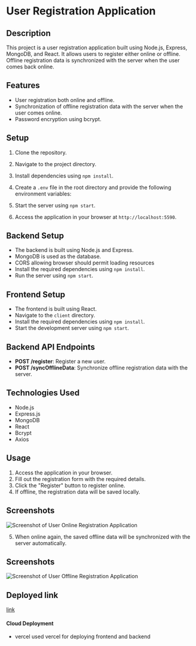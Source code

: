 # User Registration Application

## Description

This project is a user registration application built using Node.js, Express, MongoDB, and React. It allows users to register either online or offline. Offline registration data is synchronized with the server when the user comes back online.

## Features

- User registration both online and offline.
- Synchronization of offline registration data with the server when the user comes online.
- Password encryption using bcrypt.

## Setup

1. Clone the repository.
2. Navigate to the project directory.
3. Install dependencies using `npm install`.
4. Create a `.env` file in the root directory and provide the following environment variables:

5. Start the server using `npm start`.
6. Access the application in your browser at `http://localhost:5590`.

## Backend Setup

- The backend is built using Node.js and Express.
- MongoDB is used as the database.
- CORS allowing browser should permit loading resources
- Install the required dependencies using `npm install`.
- Run the server using `npm start`.

## Frontend Setup

- The frontend is built using React.
- Navigate to the `client` directory.
- Install the required dependencies using `npm install`.
- Start the development server using `npm start`.

## Backend API Endpoints

- **POST /register**: Register a new user.
- **POST /syncOfflineData**: Synchronize offline registration data with the server.

## Technologies Used

- Node.js
- Express.js
- MongoDB
- React
- Bcrypt
- Axios

## Usage

1. Access the application in your browser.
2. Fill out the registration form with the required details.
3. Click the "Register" button to register online.
4. If offline, the registration data will be saved locally.

## Screenshots

![Screenshot of User  Online Registration Application]()

5. When online again, the saved offline data will be synchronized with the server automatically.

## Screenshots

![Screenshot of User  Offline Registration Application]()

## Deployed link

[link]()

#### Cloud Deployment

- vercel
  used vercel for deploying frontend and backend
